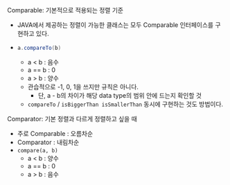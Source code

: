 Comparable: 기본적으로 적용되는 정렬 기준

- JAVA에서 제공하는 정렬이 가능한 클래스는 모두 Comparable 인터페이스를 구현하고 있다.

- ```JAVA
  a.compareTo(b)
  ```

  - a < b : 음수
  - a == b : 0
  - a > b : 양수
  - 관습적으로 -1, 0, 1을 쓰지만 규칙은 아니다.
    - 단, a - b의 차이가 해당 data type의 범위 안에 드는지 확인할 것
  - `compareTo` / `isBiggerThan isSmallerThan` 동시에 구현하는 것도 방법이다.

  

Comparator: 기본 정렬과 다르게 정렬하고 싶을 때

- 주로 Comparable : 오름차순
- Comparator : 내림차순
- `compare(a, b)`
  - a < b : 양수
  - a == b : 0
  - a > b : 음수
